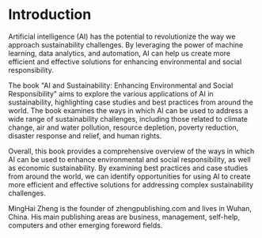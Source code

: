 # Introduction

Artificial intelligence (AI) has the potential to revolutionize the way we approach sustainability challenges. By leveraging the power of machine learning, data analytics, and automation, AI can help us create more efficient and effective solutions for enhancing environmental and social responsibility.

The book "AI and Sustainability: Enhancing Environmental and Social Responsibility" aims to explore the various applications of AI in sustainability, highlighting case studies and best practices from around the world. The book examines the ways in which AI can be used to address a wide range of sustainability challenges, including those related to climate change, air and water pollution, resource depletion, poverty reduction, disaster response and relief, and human rights.

Overall, this book provides a comprehensive overview of the ways in which AI can be used to enhance environmental and social responsibility, as well as economic sustainability. By examining best practices and case studies from around the world, we can identify opportunities for using AI to create more efficient and effective solutions for addressing complex sustainability challenges.

MingHai Zheng is the founder of zhengpublishing.com and lives in Wuhan, China. His main publishing areas are business, management, self-help, computers and other emerging foreword fields.

